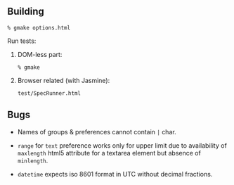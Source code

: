 ## Building

    % gmake options.html

Run tests:

1. DOM-less part:

       % gmake

2. Browser related (with Jasmine):

       test/SpecRunner.html

## Bugs

* Names of groups & preferences cannot contain `|` char.

* `range` for `text` preference works only for upper limit due to
  availability of `maxlength` html5 attribute for a textarea element but
  absence of `minlength`.

* `datetime` expects iso 8601 format in UTC without decimal fractions.

